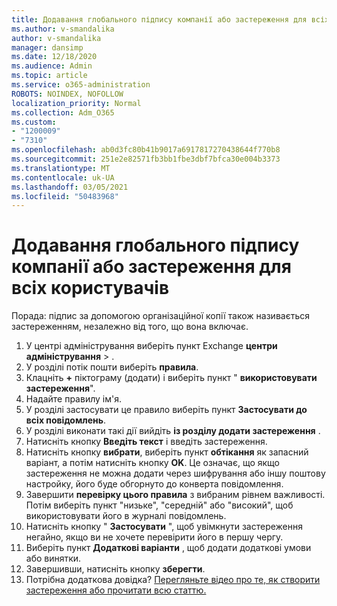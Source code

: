 ```yaml
---
title: Додавання глобального підпису компанії або застереження для всіх користувачів
ms.author: v-smandalika
author: v-smandalika
manager: dansimp
ms.date: 12/18/2020
ms.audience: Admin
ms.topic: article
ms.service: o365-administration
ROBOTS: NOINDEX, NOFOLLOW
localization_priority: Normal
ms.collection: Adm_O365
ms.custom:
- "1200009"
- "7310"
ms.openlocfilehash: ab0d3fc80b41b9017a6917817270438644f770b8
ms.sourcegitcommit: 251e2e82571fb3bb1fbe3dbf7bfca30e004b3373
ms.translationtype: MT
ms.contentlocale: uk-UA
ms.lasthandoff: 03/05/2021
ms.locfileid: "50483968"
---
```

# <a name="add-a-global-company-signature-or-disclaimer-for-all-users"></a>Додавання глобального підпису компанії або застереження для всіх користувачів

Порада: підпис за допомогою організаційної копії також називається застереженням, незалежно від того, що вона включає.

1. У центрі адміністрування виберіть пункт Exchange **центри адміністрування**  >  .
2. У розділі потік пошти виберіть **правила**.
3. Клацніть **+** піктограму (додати) і виберіть пункт " **використовувати застереження**".
4. Надайте правилу ім'я.
5. У розділі застосувати це правило виберіть пункт **Застосувати до всіх повідомлень**.
6. У розділі виконати такі дії вийдіть **із розділу додати застереження** .
7. Натисніть кнопку **Введіть текст** і введіть застереження.
8. Натисніть кнопку **вибрати**, виберіть пункт **обтікання** як запасний варіант, а потім натисніть кнопку **OK**. Це означає, що якщо застереження не можна додати через шифрування або іншу поштову настройку, його буде обгорнуто до конверта повідомлення.
9. Завершити **перевірку цього правила** з вибраним рівнем важливості. Потім виберіть пункт "низьке", "середній" або "високий", щоб використовувати його в журналі повідомлень.
10. Натисніть кнопку " **Застосувати** ", щоб увімкнути застереження негайно, якщо ви не хочете перевірити його в першу чергу.
11. Виберіть пункт **Додаткові варіанти** , щоб додати додаткові умови або винятки.
12. Завершивши, натисніть кнопку **зберегти**.
13. Потрібна додаткова довідка? [Перегляньте відео про те, як створити застереження або прочитати всю статтю.](https://support.office.com/article/2d75860f-c527-4352-a7f6-73eba54c0c72?wt.mc_id=Chat_GlobalSignature)